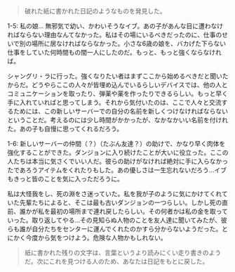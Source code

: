 > 破れた紙に書かれた日記のようなものを発見した。

1-5: 私の娘... 無邪気で幼い、かわいそうなイブ。あの子があんな目に遭わなければならない理由なんてなかった。私はその場にいるべきだったのに、仕事のせいで別の場所に居なければならなかった。小さな6歳の娘を、バカげた下らない仕事をしていた何時間もの間一人にしたのだ。もっと、もっと強くならなければ。

シャングリ・ラに行った。強くなりたい者はまずここから始めるべきだと聞いたからだ。どうやらここの人々が皆埋め込んでいるらしいデバイスでは、他の人とコミュニケーションを取ったり、弾薬や薬を作ったりできるらしい。もっと早く手に入れていればと思ってしまう。それから気付いたのは、ここで人々と交流するためには、この新しいサーバーでの自分の名前を新しくつけなければならないということだ。考えるのには少し時間がかかったが、なかなかいい名前を付けれた。あの子も自慢に思ってくれるだろう。

1-6: 新しいサーバーの仲間（？）（たぶん友達？）の助けで、かなり早く肉体を強化することができた。ダンジョンに入り続けたことが大いに役立った。ここの人たちは本当に気さくでいい人だ。彼らの助けがなければ絶対に手に入らなかったであろうアイテムをくれたりもした。あの優しさは一生忘れないだろう...イブもきっと皆のことを気に入っただろうに。

私は大怪我をし、死の淵をさ迷っていた。私を我が子のように気にかけてくれていた先輩たちによると、そこは最も古いダンジョンの一つらしい。しかし死の直前、誰かが私を最初の場所まで連れ戻したらしい。その何者かは私の金を取っていった。取り返してやる...その見知らぬ人物のことを友人達に聞いてみたが、彼らも誰が自分たちをセンターに運んでくれたのかすら分からないようだった。とにかく今度から気をつけよう。危険な人物かもしれない。

> 紙に書かれた残りの文字は、言葉というより読みにくい走り書きのようだ。次にこれを見つける人のため、あなたは日記をもとに戻した。
